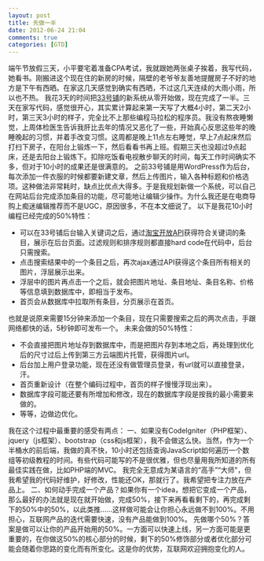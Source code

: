 ```yaml
---
layout: post
title: 先做一半
date: 2012-06-24 21:04
comments: true
categories: [GTD]
---
```

端午节放假三天，小平要宅着准备CPA考试，我就跟她两张桌子挨着，我写代码，她看书。刚搬进这个现在住的新房的时候，隔壁的老爷爷友善地提醒房子不好的地方是下午有西晒。在家这几天感觉到确实有西晒，不过这几天连续的大雨小雨，所以也不热。
我花3天的时间把<a href="http://33pu.net">33号铺</a>的新系统从零开始做，现在完成了一半。三天在家写代码，感觉很开心，其实累计算起来第一天写了大概4小时，第二天2小时，第三天3小时的样子，完全比不上那些编程马拉松的程序员。我没有熬夜睡懒觉，上周体检医生告诉我肝比去年的情况又恶化了一些，开始真心反思这些年的晚睡晚起的习惯，并着手改变习惯。这周都是晚上11点左右睡觉，早上7点起床然后打扫下房子，在阳台上锻炼一下，然后看看书再上班。假期三天也没超过9点起床，还是去阳台上锻炼下。扣除吃饭看电视散步聊天的时间，每天工作时间确实不多，但对于10小时的成果还是很满意的。
之前33号铺是用WordPress作为后台，每次添加一件衣服的时候都要新建文章，然后上传图片，输入各种标题和价格选项。这种做法非常耗时，缺点比优点大得多。于是我规划新做一个系统，可以自己在网站后台完成添加条目的功能，尽可能地让编辑少操作。为什么我还是在电商导购上痴迷编辑推荐而不是UGC，原因很多，不在本文细说了。
以下是我花10小时编程已经完成的50%特性：
<ul>
	<li>可以在33号铺后台输入关键词之后，通过<a href="http://open.taobao.com/doc/category_list.htm?id=102">淘宝开放API</a>获得符合关键词的条目，展示在后台页面。过滤规则和排序规则都直接hard code在代码中，后台只需搜索。</li>
	<li>点击搜索结果中的一个条目之后，再次ajax通过API获得这个条目所有相关的图片，浮层展示出来。</li>
	<li>浮层中的图片再点击一个之后，就会把图片地址、条目地址、条目名称、价格等信息填到数据库中，即相当于发布。</li>
	<li>首页会从数据库中拉取所有条目，分页展示在首页。</li>
</ul>
也就是说原来需要15分钟来添加一个条目，现在只需要搜索之后的两次点击，手跟网络都快的话，5秒钟即可发布一个。
未来会做的50%特性：
<ul>
	<li>不会直接把图片地址存到数据库中，而是把图片存到本地之后，再处理到优化后的尺寸过后上传到第三方云端图片托管，获得图片url。</li>
	<li>后台加上用户登录功能，现在还没有做管理员登录，有url就可以直接登录，汗。</li>
	<li>首页重新设计（在整个编码过程中，首页的样子慢慢浮现出来）。</li>
	<li>数据库字段可能还要有所增加和修改，现在的数据库字段是按我的最小需要来做的。</li>
	<li>等等，边做边优化。</li>
</ul>
我在这个过程中最重要的感受有两点：
一、如果没有CodeIgniter（PHP框架）、jquery（js框架）、bootstrap（css和js框架），我不会做这么快。当然，作为一个半桶水的前后端，我做的真不快，10小时还包括查询JavaScript如何遍历一个数组等初级教程的时间。有些代码可能写的不是很优雅，但也尽量用我所知道的所有最佳实践在做，比如PHP端的MVC。
我完全无意成为某语言的“高手”“大师”，但我希望我的代码好维护，好修改，性能还OK，那就行了。我希望把专注力放在产品上。
二、如何动手完成一个产品？如果你有一个idea，想把它变成一个产品，那么最好的办法就是现在就开始做，完成50%，接下来再看看剩下的，再完成剩下的50%中的50%，以此类推……这样做可能会让你担心永远做不到100%。不用担心，互联网产品的迭代需要快速，没有产品能做到100%。
先做哪个50%？答案是做可以让你的产品开始用的50%。一方面可以快速上线，另一方面可能是更重要的，在你做这50%的核心部分的时候，剩下的50%修饰部分或者优化部分可能会随着你思路的变化而有所变化。这是你的优势，互联网欢迎拥抱变化的人。
